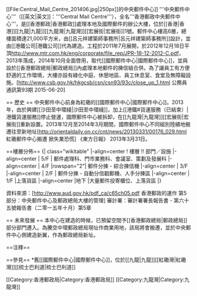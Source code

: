 [[File:Central_Mail_Centre_201406.jpg|250px]]的中央郵件中心]]
'''中央郵件中心'''（[[英文|英文]]：'''Central Mail Centre'''），全名'''香港郵政中央郵件中心'''，是[[香港郵政|香港郵政]]處理本地及國際郵件的辦公大樓，位於[[香港|香港]][[九龍|九龍]][[九龍灣|九龍灣]][[宏展街|宏展街]]1號。郵件中心樓高6層，總樓面積達21,000平方米，由[[呂元祥建築師事務所|呂元祥建築師事務所]]設計，並由[[港鐵公司|港鐵公司]]代為建造。工程於2011年7月展開，於2012年12月18日平頂<ref>http://www.mtr.com.hk/eng/corporate/file_rep/JPR-18-12-2012-C.pdf</ref>，2013年落成，2014年10月全面啓用，取代[[國際郵件中心|國際郵件中心]]，並與設於[[香港郵政總局|郵政總局]]內處理本地郵件的揀信組合併。為了讓員工有方便舒適的工作環境，大樓亦設有綠化中庭、休憩地區、員工休息室、食堂及無障礙設施。<ref>[http://www.csb.gov.hk/hkgcsb/csn/csn93/93c/close_up_1.html 公務員通訊第93期 2015-06-20]</ref>

== 歷史 ==
中央郵件中心前身為紅磡的[[國際郵件中心|國際郵件中心]]。2013年，由於興建[[沙田至中環綫|沙田至中環綫]]，加上[[港鐵#貨運服務（已結束）|港鐵貨運服務]]停止營運，國際郵件中心被拆卸，在[[九龍灣|九龍灣]][[宏展街|宏展街]]重新設置。2013年12月至2014年3月期間，國際郵件中心不同組別陸續地搬遷往至新地址<ref>[http://orientaldaily.on.cc/cnt/news/20130331/00176_029.html 紅磡郵件中心搬遷 掀失業恐慌] 《東方日報》 2013年3月31日</ref>。

==樓層分佈==
{| class="wikitable"
|-align=center
! 樓層 !! 部門／設施
|-align=center
| 5/F
| 郵件處理科、門市業務科、會議室、策劃及發展科
|-align=center
| 4/F
|rowspan="2"| 郵件分揀 - 綜合揀信機
|-align=center
| 3/F
|-align=center
| 2/F
| 郵件分揀 - 自動分信戳郵機、人手分揀區
|-align=center
| 1/F
|上落貨區
|-align=center
|地下
|大量郵件投寄櫃位、上落貨區
|}

資料來源：<ref>[http://www.aud.gov.hk/pdf_ca/c65ch05.pdf 香港郵政的運作 第5部分：中央郵件中心及郵政總局大樓的管理] 審計署：審計署署長報告書 - 第六十五號報告書（二零一五年十月）第5章</ref>

== 未來發展 ==
本中心在建造的時候，已預留空間予[[香港郵政總局|郵政總局]]部分部門遷入。為騰空中環郵政總局現址作商業用地，該局將會搬遷，並於中央郵件中心側建造新翼，作為郵政總局新址。

==注釋==
<references />

==參見==
*舊[[國際郵件中心|國際郵件中心]]，位於[[九龍|九龍]][[紅磡灣|紅磡灣]][[梳士巴利道|梳士巴利道]]

[[Category:香港郵政局|Category:香港郵政局]]
[[Category:九龍灣|Category:九龍灣]]